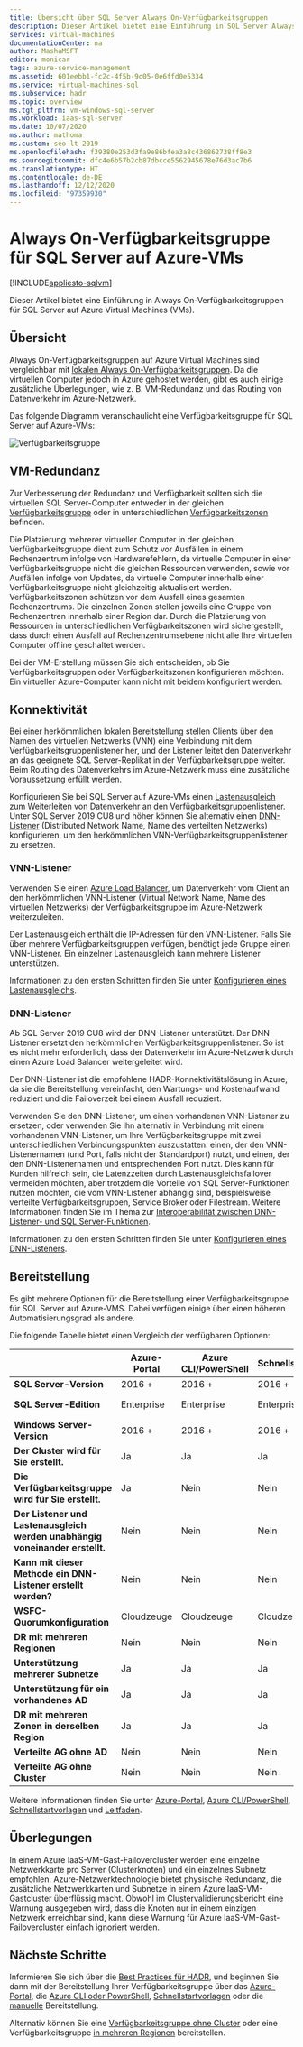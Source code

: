 ```yaml
---
title: Übersicht über SQL Server Always On-Verfügbarkeitsgruppen
description: Dieser Artikel bietet eine Einführung in SQL Server Always On-Verfügbarkeitsgruppen auf Azure Virtual Machines.
services: virtual-machines
documentationCenter: na
author: MashaMSFT
editor: monicar
tags: azure-service-management
ms.assetid: 601eebb1-fc2c-4f5b-9c05-0e6ffd0e5334
ms.service: virtual-machines-sql
ms.subservice: hadr
ms.topic: overview
ms.tgt_pltfrm: vm-windows-sql-server
ms.workload: iaas-sql-server
ms.date: 10/07/2020
ms.author: mathoma
ms.custom: seo-lt-2019
ms.openlocfilehash: f39380e253d3fa9e86bfea3a8c436862738ff8e3
ms.sourcegitcommit: dfc4e6b57b2cb87dbcce5562945678e76d3ac7b6
ms.translationtype: HT
ms.contentlocale: de-DE
ms.lasthandoff: 12/12/2020
ms.locfileid: "97359930"
---
```

# <a name="always-on-availability-group-on-sql-server-on-azure-vms"></a>Always On-Verfügbarkeitsgruppe für SQL Server auf Azure-VMs
[!INCLUDE[appliesto-sqlvm](../../includes/appliesto-sqlvm.md)]

Dieser Artikel bietet eine Einführung in Always On-Verfügbarkeitsgruppen für SQL Server auf Azure Virtual Machines (VMs). 

## <a name="overview"></a>Übersicht

Always On-Verfügbarkeitsgruppen auf Azure Virtual Machines sind vergleichbar mit [lokalen Always On-Verfügbarkeitsgruppen](/sql/database-engine/availability-groups/windows/always-on-availability-groups-sql-server). Da die virtuellen Computer jedoch in Azure gehostet werden, gibt es auch einige zusätzliche Überlegungen, wie z. B. VM-Redundanz und das Routing von Datenverkehr im Azure-Netzwerk. 

Das folgende Diagramm veranschaulicht eine Verfügbarkeitsgruppe für SQL Server auf Azure-VMs:

![Verfügbarkeitsgruppe](./media/availability-group-overview/00-EndstateSampleNoELB.png)


## <a name="vm-redundancy"></a>VM-Redundanz 

Zur Verbesserung der Redundanz und Verfügbarkeit sollten sich die virtuellen SQL Server-Computer entweder in der gleichen [Verfügbarkeitsgruppe](../../../virtual-machines/windows/tutorial-availability-sets.md#availability-set-overview) oder in unterschiedlichen [Verfügbarkeitszonen](../../../availability-zones/az-overview.md) befinden.

Die Platzierung mehrerer virtueller Computer in der gleichen Verfügbarkeitsgruppe dient zum Schutz vor Ausfällen in einem Rechenzentrum infolge von Hardwarefehlern, da virtuelle Computer in einer Verfügbarkeitsgruppe nicht die gleichen Ressourcen verwenden, sowie vor Ausfällen infolge von Updates, da virtuelle Computer innerhalb einer Verfügbarkeitsgruppe nicht gleichzeitig aktualisiert werden. Verfügbarkeitszonen schützen vor dem Ausfall eines gesamten Rechenzentrums. Die einzelnen Zonen stellen jeweils eine Gruppe von Rechenzentren innerhalb einer Region dar.  Durch die Platzierung von Ressourcen in unterschiedlichen Verfügbarkeitszonen wird sichergestellt, dass durch einen Ausfall auf Rechenzentrumsebene nicht alle Ihre virtuellen Computer offline geschaltet werden.

Bei der VM-Erstellung müssen Sie sich entscheiden, ob Sie Verfügbarkeitsgruppen oder Verfügbarkeitszonen konfigurieren möchten.  Ein virtueller Azure-Computer kann nicht mit beidem konfiguriert werden.


## <a name="connectivity"></a>Konnektivität 

Bei einer herkömmlichen lokalen Bereitstellung stellen Clients über den Namen des virtuellen Netzwerks (VNN) eine Verbindung mit dem Verfügbarkeitsgruppenlistener her, und der Listener leitet den Datenverkehr an das geeignete SQL Server-Replikat in der Verfügbarkeitsgruppe weiter. Beim Routing des Datenverkehrs im Azure-Netzwerk muss eine zusätzliche Voraussetzung erfüllt werden. 

Konfigurieren Sie bei SQL Server auf Azure-VMs einen [Lastenausgleich](availability-group-vnn-azure-load-balancer-configure.md) zum Weiterleiten von Datenverkehr an den Verfügbarkeitsgruppenlistener. Unter SQL Server 2019 CU8 und höher können Sie alternativ einen [DNN-Listener](availability-group-distributed-network-name-dnn-listener-configure.md) (Distributed Network Name, Name des verteilten Netzwerks) konfigurieren, um den herkömmlichen VNN-Verfügbarkeitsgruppenlistener zu ersetzen. 


### <a name="vnn-listener"></a>VNN-Listener 

Verwenden Sie einen [Azure Load Balancer](../../../load-balancer/load-balancer-overview.md), um Datenverkehr vom Client an den herkömmlichen VNN-Listener (Virtual Network Name, Name des virtuellen Netzwerks) der Verfügbarkeitsgruppe im Azure-Netzwerk weiterzuleiten. 

Der Lastenausgleich enthält die IP-Adressen für den VNN-Listener. Falls Sie über mehrere Verfügbarkeitsgruppen verfügen, benötigt jede Gruppe einen VNN-Listener. Ein einzelner Lastenausgleich kann mehrere Listener unterstützen.

Informationen zu den ersten Schritten finden Sie unter [Konfigurieren eines Lastenausgleichs](availability-group-vnn-azure-load-balancer-configure.md). 

### <a name="dnn-listener"></a>DNN-Listener

Ab SQL Server 2019 CU8 wird der DNN-Listener unterstützt. Der DNN-Listener ersetzt den herkömmlichen Verfügbarkeitsgruppenlistener. So ist es nicht mehr erforderlich, dass der Datenverkehr im Azure-Netzwerk durch einen Azure Load Balancer weitergeleitet wird. 

Der DNN-Listener ist die empfohlene HADR-Konnektivitätslösung in Azure, da sie die Bereitstellung vereinfacht, den Wartungs- und Kostenaufwand reduziert und die Failoverzeit bei einem Ausfall reduziert. 

Verwenden Sie den DNN-Listener, um einen vorhandenen VNN-Listener zu ersetzen, oder verwenden Sie ihn alternativ in Verbindung mit einem vorhandenen VNN-Listener, um Ihre Verfügbarkeitsgruppe mit zwei unterschiedlichen Verbindungspunkten auszustatten: einen, der den VNN-Listenernamen (und Port, falls nicht der Standardport) nutzt, und einen, der den DNN-Listenernamen und entsprechenden Port nutzt. Dies kann für Kunden hilfreich sein, die Latenzzeiten durch Lastenausgleichsfailover vermeiden möchten, aber trotzdem die Vorteile von SQL Server-Funktionen nutzen möchten, die vom VNN-Listener abhängig sind, beispielsweise verteilte Verfügbarkeitsgruppen, Service Broker oder Filestream. Weitere Informationen finden Sie im Thema zur [Interoperabilität zwischen DNN-Listener- und SQL Server-Funktionen](availability-group-dnn-interoperability.md).

Informationen zu den ersten Schritten finden Sie unter [Konfigurieren eines DNN-Listeners](availability-group-distributed-network-name-dnn-listener-configure.md).


## <a name="deployment"></a>Bereitstellung 

Es gibt mehrere Optionen für die Bereitstellung einer Verfügbarkeitsgruppe für SQL Server auf Azure-VMS. Dabei verfügen einige über einen höheren Automatisierungsgrad als andere. 

Die folgende Tabelle bietet einen Vergleich der verfügbaren Optionen:

| | Azure-Portal | Azure CLI/PowerShell | Schnellstartvorlagen | Manuell |
|---------|---------|---------|---------|---------|
|**SQL Server-Version** |2016 + |2016 +|2016 +|2012 +|
|**SQL Server-Edition** |Enterprise |Enterprise |Enterprise |Enterprise, Standard|
|**Windows Server-Version**| 2016 + | 2016 + | 2016 + | All|
|**Der Cluster wird für Sie erstellt.**|Ja|Ja | Ja |Nein|
|**Die Verfügbarkeitsgruppe wird für Sie erstellt.** |Ja |Nein|Nein|Nein|
|**Der Listener und Lastenausgleich werden unabhängig voneinander erstellt.** |Nein|Nein|Nein|Ja|
|**Kann mit dieser Methode ein DNN-Listener erstellt werden?**|Nein|Nein|Nein|Ja|
|**WSFC-Quorumkonfiguration**|Cloudzeuge|Cloudzeuge|Cloudzeuge|All|
|**DR mit mehreren Regionen** |Nein|Nein|Nein|Ja|
|**Unterstützung mehrerer Subnetze** |Ja|Ja|Ja|Ja|
|**Unterstützung für ein vorhandenes AD**|Ja|Ja|Ja|Ja|
|**DR mit mehreren Zonen in derselben Region**|Ja|Ja|Ja|Ja|
|**Verteilte AG ohne AD**|Nein|Nein|Nein|Ja|
|**Verteilte AG ohne Cluster** |Nein|Nein|Nein|Ja|

Weitere Informationen finden Sie unter [Azure-Portal](availability-group-azure-portal-configure.md), [Azure CLI/PowerShell](./availability-group-az-commandline-configure.md), [Schnellstartvorlagen](availability-group-quickstart-template-configure.md) und [Leitfaden](availability-group-manually-configure-prerequisites-tutorial.md).

## <a name="considerations"></a>Überlegungen 

In einem Azure IaaS-VM-Gast-Failovercluster werden eine einzelne Netzwerkkarte pro Server (Clusterknoten) und ein einzelnes Subnetz empfohlen. Azure-Netzwerktechnologie bietet physische Redundanz, die zusätzliche Netzwerkkarten und Subnetze in einem Azure IaaS-VM-Gastcluster überflüssig macht. Obwohl im Clustervalidierungsbericht eine Warnung ausgegeben wird, dass die Knoten nur in einem einzigen Netzwerk erreichbar sind, kann diese Warnung für Azure IaaS-VM-Gast-Failovercluster einfach ignoriert werden. 

## <a name="next-steps"></a>Nächste Schritte

Informieren Sie sich über die [Best Practices für HADR](hadr-cluster-best-practices.md), und beginnen Sie dann mit der Bereitstellung Ihrer Verfügbarkeitsgruppe über das [Azure-Portal](availability-group-azure-portal-configure.md), die [Azure CLI oder PowerShell](./availability-group-az-commandline-configure.md), [Schnellstartvorlagen](availability-group-quickstart-template-configure.md) oder die [manuelle](availability-group-manually-configure-prerequisites-tutorial.md) Bereitstellung.

Alternativ können Sie eine [Verfügbarkeitsgruppe ohne Cluster](availability-group-clusterless-workgroup-configure.md) oder eine Verfügbarkeitsgruppe [in mehreren Regionen](availability-group-manually-configure-multiple-regions.md) bereitstellen.
